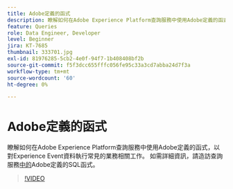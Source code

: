 ```yaml
---
title: Adobe定義的函式
description: 瞭解如何在Adobe Experience Platform查詢服務中使用Adobe定義的函式，以對Experience Event資料執行常見的業務相關工作。
feature: Queries
role: Data Engineer, Developer
level: Beginner
jira: KT-7685
thumbnail: 333701.jpg
exl-id: 81976285-5cb2-4e0f-94f7-1b408408bf2b
source-git-commit: f5f3dcc655fffc056fe95c33a3cd7abba24d7f3a
workflow-type: tm+mt
source-wordcount: '60'
ht-degree: 0%

---
```


# Adobe定義的函式

瞭解如何在Adobe Experience Platform查詢服務中使用Adobe定義的函式，以對Experience Event資料執行常見的業務相關工作。 如需詳細資訊，請造訪查詢服務[中的](https://experienceleague.adobe.com/en/docs/experience-platform/query/sql/adobe-defined-functions)Adobe定義的SQL函式。

>[!VIDEO](https://video.tv.adobe.com/v/333701?learn=on&enablevpops)
